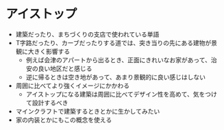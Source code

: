 # アイストップ

- 建築だったり、まちづくりの支店で使われている単語
- T字路だったり、カーブだったりする道では、突き当りの先にある建物が景観に大きく影響する
  - 例えば会津のアパートから出るとき、正面にきれいなお家があって、治安の良い地区だと感じる
  - 逆に帰るときは空き地があって、あまり景観的に良い感じはしない
- 周囲に比べてより強くイメージにかかわる
  - アイストップになる建築は周囲に比べてデザイン性を高めて、気をつけて設計するべき
- マインクラフトで建築するときとかに生かしてみたい
- 家の内装とかにもこの概念を使える
